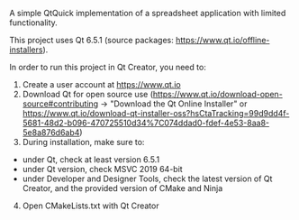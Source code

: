 A simple QtQuick implementation of a spreadsheet application with limited functionality.

This project uses Qt 6.5.1 (source packages: https://www.qt.io/offline-installers).

In order to run this project in Qt Creator, you need to:

1. Create a user account at https://www.qt.io
2. Download Qt for open source use 
(https://www.qt.io/download-open-source#contributing -> "Download the Qt Online Installer" or https://www.qt.io/download-qt-installer-oss?hsCtaTracking=99d9dd4f-5681-48d2-b096-470725510d34%7C074ddad0-fdef-4e53-8aa8-5e8a876d6ab4)
3. During installation, make sure to:
- under Qt, check at least version 6.5.1
- under Qt version, check MSVC 2019 64-bit
- under Developer and Designer Tools, check the latest version of Qt Creator, and the provided version of CMake and Ninja
4. Open CMakeLists.txt with Qt Creator